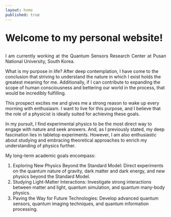 ```yaml
---
layout: home
published: true
---
```


<p style="font-size: 30px;"><b>Welcome to my personal website!</b></p>
<p align="justify">I am currently working at the Quantum Sensors Research Center at Pusan National University, South Korea.</p>

What is my purpose in life? After deep contemplation, I have come to the conclusion that striving to understand the nature in which I exist holds the greatest meaning for me. Additionally, if I can contribute to expanding the scope of human consciousness and bettering our world in the process, that would be incredibly fulfilling.

This prospect excites me and gives me a strong reason to wake up every morning with enthusiasm. I want to live for this purpose, and I believe that the role of a physicist is ideally suited for achieving these goals.

In my pursuit, I find experimental physics to be the most direct way to engage with nature and seek answers. And, as I previously stated, my deep fascination lies in tabletop experiments. However, I am also enthusiastic about studying and embracing theoretical approaches to enrich my understanding of physics further.

My long-term academic goals encompass:
1.	Exploring New Physics Beyond the Standard Model: Direct experiments on the quantum nature of gravity, dark matter and dark energy, and new physics beyond the Standard Model.
2.	Studying Light-Matter Interactions: Investigate strong interactions between matter and light, quantum simulation, and quantum many-body physics.
3.	Paving the Way for Future Technologies: Develop advanced quantum sensors, quantum imaging techniques, and quantum information processing.
